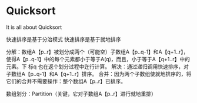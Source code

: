 # Quicksort
It is all about Quicksort

快速排序是基于分治模式
快速排序是基于就地排序

分解：数组A【p..r】被划分成两个（可能空）子数组A【p..q-1】和A【q+1..r】，使得A【p..q-1】中的每个元素都小于等于A(q)，而且，小于等于A【q+1..r】中的元素。下 标q 也在返个划分过程中迕行计算。
解决：通过递归调用快速排序，对子数组A【p..q-1】和A【q+1..r】排序。
合并：因为两个子数组使就地排序的，将它们的合并不需要操作：整个数组A【p..r】已排序。

数组划分：Partition（关键，它对子数组A【p..r】进行就地重排）


